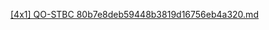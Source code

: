 [[4x1] QO-STBC 80b7e8deb59448b3819d16756eb4a320.md](https://github.com/BA3KH0/BA3KH0.github.io/files/11084752/4x1.QO-STBC.80b7e8deb59448b3819d16756eb4a320.md)
